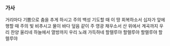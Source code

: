 ### **가사**

거리마다 기쁨으로  춤을 추게 하시고  주의 백성 기도할 때  이 땅 회복하소서   십자가 앞에 행할 때  주의 빛 비추시고  물이 바다 덮음 같이  주 영광 채우소서   산 위에서 계곡까지  우리 찬양 울리네  하늘에서 열방까지  우리 노래 가득하네   할렐루야 할렐루야  할렐루야 할렐루야

